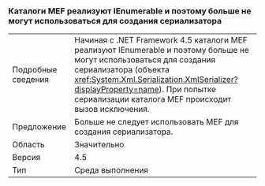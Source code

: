### <a name="mef-catalogs-implement-ienumerable-and-therefore-can-no-longer-be-used-to-create-a-serializer"></a>Каталоги MEF реализуют IEnumerable и поэтому больше не могут использоваться для создания сериализатора

|   |   |
|---|---|
|Подробные сведения|Начиная с .NET Framework 4.5 каталоги MEF реализуют IEnumerable и поэтому больше не могут использоваться для создания сериализатора (объекта <xref:System.Xml.Serialization.XmlSerializer?displayProperty=name>). При попытке сериализации каталога MEF происходит вызов исключения.|
|Предложение|Больше не следует использовать MEF для создания сериализатора.|
|Область|Значительно|
|Версия|4.5|
|Тип|Среда выполнения|


